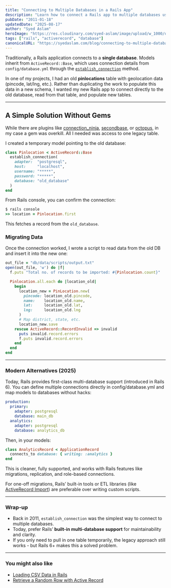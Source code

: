 ```yaml
---
title: "Connecting to Multiple Databases in a Rails App"
description: "Learn how to connect a Rails app to multiple databases using establish_connection, with context on modern Rails features for handling multi-DB setups."
pubDate: "2011-01-18"
updatedDate: "2025-08-17"
author: "Syed Aslam"
heroImage: "https://res.cloudinary.com/syed-aslam/image/upload/w_1000/q_auto/f_auto/v1556446821/black-and-white-blurred-background-cables-1426702_msrzjl.jpg"
tags: ["rails", "activerecord", "database"]
canonicalURL: "https://syedaslam.com/blog/connecting-to-multiple-databases/"
---
```


Traditionally, a Rails application connects to a **single database**. Models inherit from `ActiveRecord::Base`, which uses connection details from `config/database.yml` through the [`establish_connection`](http://api.rubyonrails.org/classes/ActiveRecord/Base.html#method-c-establish_connection) method.

In one of my projects, I had an old **pinlocations** table with geolocation data (pincode, lat/lng, etc.). Rather than duplicating the work to populate this data in a new schema, I wanted my new Rails app to connect directly to the old database, read from that table, and populate new tables.

---

## A Simple Solution Without Gems

While there are plugins like [connection_ninja](http://github.com/cherring/connection_ninja/), [secondbase](https://github.com/karledurante/secondbase), or [octopus](https://github.com/tchandy/octopus), in my case a gem was overkill. All I needed was access to one legacy table.

I created a temporary model pointing to the old database:

```ruby
class Pinlocation < ActiveRecord::Base
  establish_connection(
    adapter:  "postgresql",
    host:     "localhost",
    username: "*****",
    password: "*****",
    database: "old_database"
  )
end
```

From Rails console, you can confirm the connection:

```ruby
$ rails console
>> location = Pinlocation.first
```

This fetches a record from the `old_database`.

### Migrating Data

Once the connection worked, I wrote a script to read data from the old DB and insert it into the new one:

```ruby
out_file = "db/data/scripts/output.txt"
open(out_file, 'w') do |f|
  f.puts "Total no. of records to be imported: #{Pinlocation.count}"

  Pinlocation.all.each do |location_old|
    begin
      location_new = PinLocation.new(
        pincode: location_old.pincode,
        name:    location_old.name,
        lat:     location_old.lat,
        lng:     location_old.lng
      )
      # Map district, state, etc.
      location_new.save
    rescue ActiveRecord::RecordInvalid => invalid
      puts invalid.record.errors
      f.puts invalid.record.errors
    end
  end
end
```

---

### Modern Alternatives (2025)

Today, Rails provides first-class multi-database support (introduced in Rails 6).
You can define multiple connections directly in config/database.yml and map models to databases without hacks:

```yaml
production:
  primary:
    adapter: postgresql
    database: main_db
  analytics:
    adapter: postgresql
    database: analytics_db
```

Then, in your models:

```ruby
class AnalyticsRecord < ApplicationRecord
  connects_to database: { writing: :analytics }
end
```

This is cleaner, fully supported, and works with Rails features like migrations, replication, and role-based connections.

For one-off migrations, Rails’ built-in tools or ETL libraries (like [ActiveRecord Import](https://github.com/zdennis/activerecord-import)) are preferable over writing custom scripts.

---

### Wrap-up

- Back in 2011, `establish_connection` was the simplest way to connect to multiple databases.
- Today, prefer Rails’ **built-in multi-database support** for maintainability and clarity.
- If you only need to pull in one table temporarily, the legacy approach still works - but Rails 6+ makes this a solved problem.

---

### You might also like

- [Loading CSV Data in Rails](/blog/loading-csv-data-in-rails-then-vs-now)
- [Retrieve a Random Row with Active Record](/blog/retrieving-a-random-row-in-activerecord)
